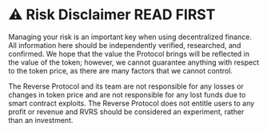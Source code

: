 # ⚠ Risk Disclaimer READ FIRST

Managing your risk is an important key when using decentralized finance. All information here should be independently verified, researched, and confirmed. We hope that the value the Protocol brings will be reflected in the value of the token; however, we cannot guarantee anything with respect to the token price, as there are many factors that we cannot control.&#x20;

The Reverse Protocol and its team are not responsible for any losses or changes in token price and are not responsible for any lost funds due to smart contract exploits. The Reverse Protocol does not entitle users to any profit or revenue and RVRS should be considered an experiment, rather than an investment.
